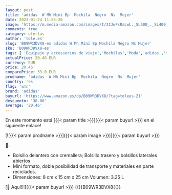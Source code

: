 ```yaml
---
layout: post
title: 'adidas  W Mh Mini Bp  Mochila  Negro  Ns  Mujer'
date: 2023-01-24 11:55:20
image: 'https://m.media-amazon.com/images/I/31JwFsRaLwL._SL500_._SL400_.jpg'
comments: true
category: ofertas
author: 'tole.es'
slug: 'B09WR3DVX8-es adidas W Mh Mini Bp Mochila Negro Ns Mujer'
sku: 'B09WR3DVX8-es'
tags: [ 'Equipaje y accessorios de viaje','Mochilas','Moda','adidas','mochila','🇪🇸', ]
actualPrice: 20.46 EUR
currency: EUR
price: 20.46
comparePrice: 33.0 EUR
prodname: 'adidas  W Mh Mini Bp  Mochila  Negro  Ns  Mujer'
country: 'es'
flag: '🇪🇸'
brand: 'adidas'
buyurl: 'https://www.amazon.es/dp/B09WR3DVX8/?tag=tolees-21'
descuento: '38.00'
average: '20.46'
---
```


En este momento está [{{< param title >}}]({{< param buyurl >}}) en el siguiente enlace!

[![{{< param prodname >}}]({{< param image >}})]({{< param buyurl >}})

🔎:

- Bolsillo delantero con cremallera; Bolsillo trasero y bolsillos laterales abiertos
- Mini formato, doble posibilidad de transporte y materiales en parte reciclados.
- Dimensiones: 8 cm x 15 cm x 25 cm Volumen: 3.25 L

[🛒 Aquí!!!]({{< param buyurl >}})
{{<world>}}B09WR3DVX8{{</world>}}
